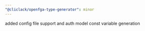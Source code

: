 ```yaml
---
"@cliclack/openfga-type-generator": minor
---
```


added config file support and auth model const variable generation
